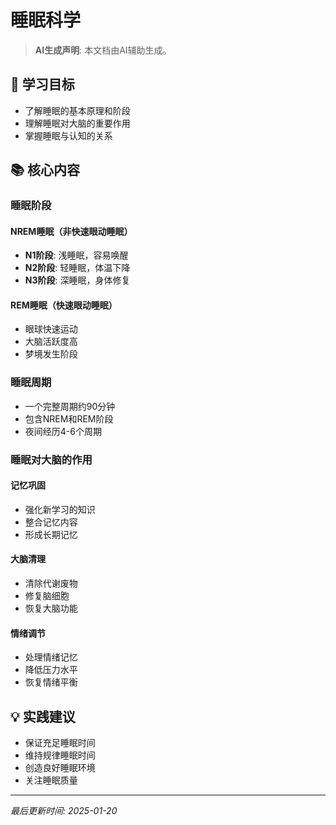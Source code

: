 # 睡眠科学

> **AI生成声明**: 本文档由AI辅助生成。

## 🎯 学习目标

- 了解睡眠的基本原理和阶段
- 理解睡眠对大脑的重要作用
- 掌握睡眠与认知的关系

## 📚 核心内容

### 睡眠阶段

#### NREM睡眠（非快速眼动睡眠）

- **N1阶段**: 浅睡眠，容易唤醒
- **N2阶段**: 轻睡眠，体温下降
- **N3阶段**: 深睡眠，身体修复

#### REM睡眠（快速眼动睡眠）

- 眼球快速运动
- 大脑活跃度高
- 梦境发生阶段

### 睡眠周期

- 一个完整周期约90分钟
- 包含NREM和REM阶段
- 夜间经历4-6个周期

### 睡眠对大脑的作用

#### 记忆巩固

- 强化新学习的知识
- 整合记忆内容
- 形成长期记忆

#### 大脑清理

- 清除代谢废物
- 修复脑细胞
- 恢复大脑功能

#### 情绪调节

- 处理情绪记忆
- 降低压力水平
- 恢复情绪平衡

## 💡 实践建议

- 保证充足睡眠时间
- 维持规律睡眠时间
- 创造良好睡眠环境
- 关注睡眠质量

---

*最后更新时间: 2025-01-20*

